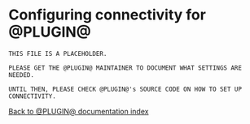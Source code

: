 Configuring connectivity for @PLUGIN@
=====================================

```
THIS FILE IS A PLACEHOLDER.

PLEASE GET THE @PLUGIN@ MAINTAINER TO DOCUMENT WHAT SETTINGS ARE
NEEDED.

UNTIL THEN, PLEASE CHECK @PLUGIN@'s SOURCE CODE ON HOW TO SET UP
CONNECTIVITY.
```

[Back to @PLUGIN@ documentation index][index]

[index]: index.html
